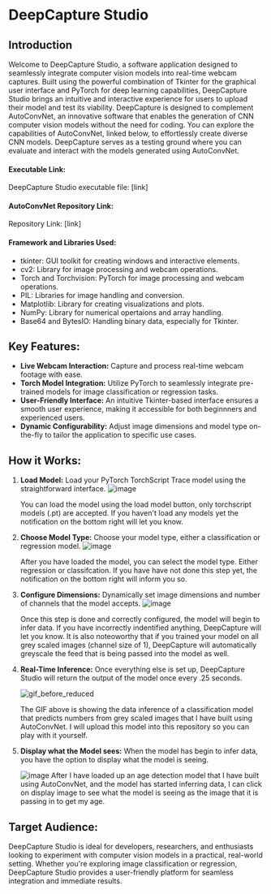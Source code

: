 # DeepCapture Studio

## Introduction
Welcome to DeepCapture Studio, a software application designed to seamlessly integrate computer vision models into real-time webcam captures. Built using the powerful combination of Tkinter for the graphical user interface and PyTorch for deep learning capabilities, DeepCapture Studio brings an intuitive and interactive experience for users to upload their model and test its viability. DeepCapture is designed to complement AutoConvNet, an innovative software that enables the generation of CNN computer vision models without the need for coding. You can explore the capabilities of AutoConvNet, linked below, to effortlessly create diverse CNN models. DeepCapture serves as a testing ground where you can evaluate and interact with the models generated using AutoConvNet.

#### Executable Link:
DeepCapture Studio executable file: [link]

#### AutoConvNet Repository Link:
Repository Link: [link]

#### Framework and Libraries Used:
- tkinter: GUI toolkit for creating windows and interactive elements.
- cv2: Library for image processing and webcam operations.
- Torch and Torchvision: PyTorch for image processing and webcam operations.
- PIL: Libraries for image handling and conversion.
- Matplotlib: Library for creating visualizations and plots.
- NumPy: Library for numerical opertaions and array handling.
- Base64 and BytesIO: Handling binary data, especially for Tkinter.

## Key Features:
- **Live Webcam Interaction:** Capture and process real-time webcam footage with ease.
- **Torch Model Integration:** Utilize PyTorch to seamlessly integrate pre-trained models for image classification or regression tasks.
- **User-Friendly Interface:** An intuitive Tkinter-based interface ensures a smooth user experience, making it accessible for both beginnners and experienced users.
- **Dynamic Configurability:** Adjust image dimensions and model type on-the-fly to tailor the application to specific use cases.

## **How it Works:**
1. **Load Model:** Load your PyTorch TorchScript Trace model using the straightforward interface.
  ![image](https://github.com/Tomasdfgh/DeepCapture_Studio/assets/86145397/a410df7c-a759-4c58-80a5-d495370713dd)

    You can load the model using the load model button, only torchscript models (.pt) are accepted. If you haven't load any models yet the notification on the bottom right will let you know.

2. **Choose Model Type:** Choose your model type, either a classification or regression model.
  ![image](https://github.com/Tomasdfgh/DeepCapture_Studio/assets/86145397/2295a5aa-be43-45e3-9b92-21dae071216d)

    After you have loaded the model, you can select the model type. Either regression or classifcation. If you have have not done this step yet, the notification on the bottom right will inform you so. 

3. **Configure Dimensions:** Dynamically set image dimensions and number of channels that the model accepts.
  ![image](https://github.com/Tomasdfgh/DeepCapture_Studio/assets/86145397/dead6d98-3004-4af2-a3ae-4c35630b579c)

    Once this step is done and correctly configured, the model will begin to infer data. If you have incorrectly indentified anything, DeepCapture will let you know. It is also noteoworthy that if you trained your model on all grey scaled images (channel size of 1), DeepCapture will automatically greyscale the feed that is being passed into the model as well.
  
4. **Real-Time Inference:** Once everything else is set up, DeepCapture Studio will return the output of the model once every .25 seconds.
   
   ![gif_before_reduced](https://github.com/Tomasdfgh/DeepCapture_Studio/assets/86145397/819b1e58-cd2f-4c97-a47a-3df6815ca5da)

    The GIF above is showing the data inference of a classification model that predicts numbers from grey scaled images that I have built using AutoConvNet. I will upload this model into this repository so you can play with it yourself.

5. **Display what the Model sees:** When the model has begin to infer data, you have the option to display what the model is seeing.

   ![image](https://github.com/Tomasdfgh/DeepCapture_Studio/assets/86145397/7de99391-005c-4033-ad87-7954952d32bf)
    After I have loaded up an age detection model that I have built using AutoConvNet, and the model has started inferring data, I can click on display image to see what the model is seeing as the image that it is passing in to get my age. 

## Target Audience:
DeepCapture Studio is ideal for developers, researchers, and enthusiasts looking to experiment with computer vision models in a practical, real-world setting. Whether you're exploring image classification or regression, DeepCapture Studio provides a user-friendly platform for seamless integration and immediate results.
